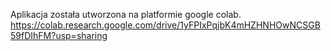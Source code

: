 Aplikacja została utworzona na platformie google colab.
https://colab.research.google.com/drive/1yFPIxPqjbK4mHZHNHOwNCSGB59fDIhFM?usp=sharing
